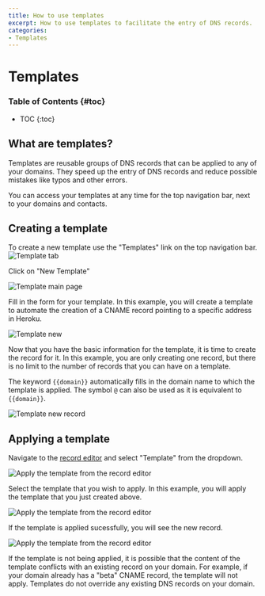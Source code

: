 ```yaml
---
title: How to use templates
excerpt: How to use templates to facilitate the entry of DNS records.
categories:
- Templates
---
```


# Templates

### Table of Contents {#toc}

* TOC
{:toc}

## What are templates?

Templates are reusable groups of DNS records that can be applied to any of your domains. They speed up the entry of DNS records and reduce possible mistakes like typos and other errors.

You can access your templates at any time for the top navigation bar, next to your domains and contacts.

## Creating a template

To create a new template use the "Templates" link on the top navigation bar. 
![Template tab](/files/templates-tab.png)


Click on "New Template"

![Template main page](/files/template-main-page.png)

Fill in the form for your template. In this example,  you will create a template to automate the creation of a CNAME record pointing to a specific address in Heroku.

![Template new](/files/template-new.png)

Now that you have the basic information for the template, it is time to create the record for it. In this example, you are only creating one record, but there is no limit to the number of records that you can have on a template.

The keyword `{{domain}}` automatically fills in the domain name to which the template is applied. The symbol `@` can also be used as it is equivalent to `{{domain}}`.

![Template new record](/files/template-new-record.png)

## Applying a template

Navigate to the [record editor](/articles/record-editor) and select "Template" from the dropdown.

![Apply the template from the record editor](/files/template-apply-template.png)

Select the template that you wish to apply. In this example, you will apply the template that you just created above.

![Apply the template from the record editor](/files/template-select-template.png)

If the template is applied sucessfully, you will see the new record.

![Apply the template from the record editor](/files/template-record-created.png)

If the template is not being applied, it is possible that the content of the template conflicts with an existing record on your domain. For example, if your domain already has a "beta" CNAME record, the template will not apply. Templates do not override any existing DNS records on your domain.

